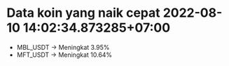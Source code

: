 # Data koin yang naik cepat 2022-08-10 14:02:34.873285+07:00

* MBL_USDT -> Meningkat 3.95%
* MFT_USDT -> Meningkat 10.64%

